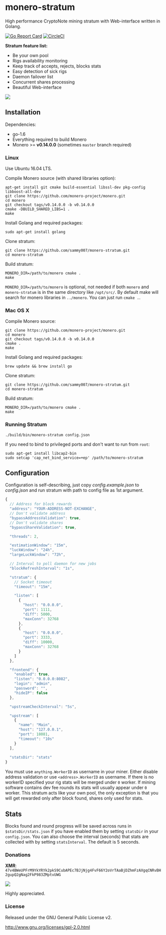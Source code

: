 # monero-stratum

High performance CryptoNote mining stratum with Web-interface written in Golang.

[![Go Report Card](https://goreportcard.com/badge/github.com/sammy007/monero-stratum)](https://goreportcard.com/report/github.com/sammy007/monero-stratum)
[![CircleCI](https://circleci.com/gh/sammy007/monero-stratum.svg?style=svg)](https://circleci.com/gh/sammy007/monero-stratum)

**Stratum feature list:**

* Be your own pool
* Rigs availability monitoring
* Keep track of accepts, rejects, blocks stats
* Easy detection of sick rigs
* Daemon failover list
* Concurrent shares processing
* Beautiful Web-interface

![](https://cdn.pbrd.co/images/jRU3qJj83.png)

## Installation

Dependencies:

  * go-1.6
  * Everything required to build Monero
  * Monero >= **v0.14.0.0** (sometimes `master` branch required)

### Linux

Use Ubuntu 16.04 LTS.

Compile Monero source (with shared libraries option):

    apt-get install git cmake build-essential libssl-dev pkg-config libboost-all-dev
    git clone https://github.com/monero-project/monero.git
    cd monero
    git checkout tags/v0.14.0.0 -b v0.14.0.0
    cmake -DBUILD_SHARED_LIBS=1 .
    make

Install Golang and required packages:

    sudo apt-get install golang

Clone stratum:

    git clone https://github.com/sammy007/monero-stratum.git
    cd monero-stratum

Build stratum:

    MONERO_DIR=/path/to/monero cmake .
    make

`MONERO_DIR=/path/to/monero` is optional, not needed if both `monero` and `monero-stratum` is in the same directory like `/opt/src/`. By default make will search for monero libraries in `../monero`. You can just run `cmake .`.

### Mac OS X

Compile Monero source:

    git clone https://github.com/monero-project/monero.git
    cd monero
    git checkout tags/v0.14.0.0 -b v0.14.0.0
    cmake .
    make

Install Golang and required packages:

    brew update && brew install go

Clone stratum:

    git clone https://github.com/sammy007/monero-stratum.git
    cd monero-stratum

Build stratum:

    MONERO_DIR=/path/to/monero cmake .
    make

### Running Stratum

    ./build/bin/monero-stratum config.json

If you need to bind to privileged ports and don't want to run from `root`:

    sudo apt-get install libcap2-bin
    sudo setcap 'cap_net_bind_service=+ep' /path/to/monero-stratum

## Configuration

Configuration is self-describing, just copy *config.example.json* to *config.json* and run stratum with path to config file as 1st argument.

```javascript
{
  // Address for block rewards
  "address": "YOUR-ADDRESS-NOT-EXCHANGE",
  // Don't validate address
  "bypassAddressValidation": true,
  // Don't validate shares
  "bypassShareValidation": true,

  "threads": 2,

  "estimationWindow": "15m",
  "luckWindow": "24h",
  "largeLuckWindow": "72h",

  // Interval to poll daemon for new jobs
  "blockRefreshInterval": "1s",

  "stratum": {
    // Socket timeout
    "timeout": "15m",

    "listen": [
      {
        "host": "0.0.0.0",
        "port": 1111,
        "diff": 5000,
        "maxConn": 32768
      },
      {
        "host": "0.0.0.0",
        "port": 3333,
        "diff": 10000,
        "maxConn": 32768
      }
    ]
  },

  "frontend": {
    "enabled": true,
    "listen": "0.0.0.0:8082",
    "login": "admin",
    "password": "",
    "hideIP": false
  },

  "upstreamCheckInterval": "5s",

  "upstream": [
    {
      "name": "Main",
      "host": "127.0.0.1",
      "port": 18081,
      "timeout": "10s"
    }
  ],
  
  "statsDir": "stats"
}
```

You must use `anything.WorkerID` as username in your miner. Either disable address validation or use `<address>.WorkerID` as username. If there is no workerID specified your rig stats will be merged under `0` worker. If mining software contains dev fee rounds its stats will usually appear under `0` worker. This stratum acts like your own pool, the only exception is that you will get rewarded only after block found, shares only used for stats.

## Stats
Blocks found and round progress will be saved across runs in `$statsDir/stats.json` if you have enabled them by setting 
`statsDir` in your `config.json`. You can also choose the interval (seconds) that stats are collected with by setting 
`statsInterval`. The default is 5 seconds. 

### Donations

**XMR**: `47v4BWeUPFrM9YkYRYk2pkS9CubAPEc7BJjNjg4FvF66Y2oVrTAaBjDZhmFzAXgqCNRvBH2gupQ2gNag2FkP983ZMptvUWG`

![](https://cdn.pbrd.co/images/GP5tI1D.png)

Highly appreciated.

### License

Released under the GNU General Public License v2.

http://www.gnu.org/licenses/gpl-2.0.html
